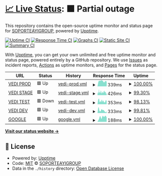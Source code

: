 # [📈 Live Status](https://SOPORTEAYIGROUP.github.io/STATUSVEDI): <!--live status--> **🟧 Partial outage**

This repository contains the open-source uptime monitor and status page for [SOPORTEAYIGROUP](https://SOPORTEAYIGROUP.github.io/STATUSVEDI), powered by [Upptime](https://github.com/upptime/upptime).

[![Uptime CI](https://github.com/SOPORTEAYIGROUP/STATUSVEDI/workflows/Uptime%20CI/badge.svg)](https://github.com/SOPORTEAYIGROUP/STATUSVEDI/actions?query=workflow%3A%22Uptime+CI%22)
[![Response Time CI](https://github.com/SOPORTEAYIGROUP/STATUSVEDI/workflows/Response%20Time%20CI/badge.svg)](https://github.com/SOPORTEAYIGROUP/STATUSVEDI/actions?query=workflow%3A%22Response+Time+CI%22)
[![Graphs CI](https://github.com/SOPORTEAYIGROUP/STATUSVEDI/workflows/Graphs%20CI/badge.svg)](https://github.com/SOPORTEAYIGROUP/STATUSVEDI/actions?query=workflow%3A%22Graphs+CI%22)
[![Static Site CI](https://github.com/SOPORTEAYIGROUP/STATUSVEDI/workflows/Static%20Site%20CI/badge.svg)](https://github.com/SOPORTEAYIGROUP/STATUSVEDI/actions?query=workflow%3A%22Static+Site+CI%22)
[![Summary CI](https://github.com/SOPORTEAYIGROUP/STATUSVEDI/workflows/Summary%20CI/badge.svg)](https://github.com/SOPORTEAYIGROUP/STATUSVEDI/actions?query=workflow%3A%22Summary+CI%22)

With [Upptime](https://upptime.js.org), you can get your own unlimited and free uptime monitor and status page, powered entirely by a GitHub repository. We use [Issues](https://github.com/SOPORTEAYIGROUP/STATUSVEDI/issues) as incident reports, [Actions](https://github.com/SOPORTEAYIGROUP/STATUSVEDI/actions) as uptime monitors, and [Pages](https://SOPORTEAYIGROUP.github.io/STATUSVEDI) for the status page.

<!--start: status pages-->
<!-- This summary is generated by Upptime (https://github.com/upptime/upptime) -->
<!-- Do not edit this manually, your changes will be overwritten -->
<!-- prettier-ignore -->
| URL | Status | History | Response Time | Uptime |
| --- | ------ | ------- | ------------- | ------ |
| <img alt="" src="https://icons.duckduckgo.com/ip3/vedi.cordoba.gob.ar.ico" height="13"> [VEDI PROD](https://vedi.cordoba.gob.ar/) | 🟩 Up | [vedi-prod.yml](https://github.com/SOPORTEAYIGROUP/STATUSVEDI/commits/HEAD/history/vedi-prod.yml) | <details><summary><img alt="Response time graph" src="./graphs/vedi-prod/response-time-week.png" height="20"> 339ms</summary><br><a href="https://SOPORTEAYIGROUP.github.io/STATUSVEDI/history/vedi-prod"><img alt="Response time 337" src="https://img.shields.io/endpoint?url=https%3A%2F%2Fraw.githubusercontent.com%2FSOPORTEAYIGROUP%2FSTATUSVEDI%2FHEAD%2Fapi%2Fvedi-prod%2Fresponse-time.json"></a><br><a href="https://SOPORTEAYIGROUP.github.io/STATUSVEDI/history/vedi-prod"><img alt="24-hour response time 317" src="https://img.shields.io/endpoint?url=https%3A%2F%2Fraw.githubusercontent.com%2FSOPORTEAYIGROUP%2FSTATUSVEDI%2FHEAD%2Fapi%2Fvedi-prod%2Fresponse-time-day.json"></a><br><a href="https://SOPORTEAYIGROUP.github.io/STATUSVEDI/history/vedi-prod"><img alt="7-day response time 339" src="https://img.shields.io/endpoint?url=https%3A%2F%2Fraw.githubusercontent.com%2FSOPORTEAYIGROUP%2FSTATUSVEDI%2FHEAD%2Fapi%2Fvedi-prod%2Fresponse-time-week.json"></a><br><a href="https://SOPORTEAYIGROUP.github.io/STATUSVEDI/history/vedi-prod"><img alt="30-day response time 363" src="https://img.shields.io/endpoint?url=https%3A%2F%2Fraw.githubusercontent.com%2FSOPORTEAYIGROUP%2FSTATUSVEDI%2FHEAD%2Fapi%2Fvedi-prod%2Fresponse-time-month.json"></a><br><a href="https://SOPORTEAYIGROUP.github.io/STATUSVEDI/history/vedi-prod"><img alt="1-year response time 325" src="https://img.shields.io/endpoint?url=https%3A%2F%2Fraw.githubusercontent.com%2FSOPORTEAYIGROUP%2FSTATUSVEDI%2FHEAD%2Fapi%2Fvedi-prod%2Fresponse-time-year.json"></a></details> | <details><summary><a href="https://SOPORTEAYIGROUP.github.io/STATUSVEDI/history/vedi-prod">100.00%</a></summary><a href="https://SOPORTEAYIGROUP.github.io/STATUSVEDI/history/vedi-prod"><img alt="All-time uptime 100.00%" src="https://img.shields.io/endpoint?url=https%3A%2F%2Fraw.githubusercontent.com%2FSOPORTEAYIGROUP%2FSTATUSVEDI%2FHEAD%2Fapi%2Fvedi-prod%2Fuptime.json"></a><br><a href="https://SOPORTEAYIGROUP.github.io/STATUSVEDI/history/vedi-prod"><img alt="24-hour uptime 100.00%" src="https://img.shields.io/endpoint?url=https%3A%2F%2Fraw.githubusercontent.com%2FSOPORTEAYIGROUP%2FSTATUSVEDI%2FHEAD%2Fapi%2Fvedi-prod%2Fuptime-day.json"></a><br><a href="https://SOPORTEAYIGROUP.github.io/STATUSVEDI/history/vedi-prod"><img alt="7-day uptime 100.00%" src="https://img.shields.io/endpoint?url=https%3A%2F%2Fraw.githubusercontent.com%2FSOPORTEAYIGROUP%2FSTATUSVEDI%2FHEAD%2Fapi%2Fvedi-prod%2Fuptime-week.json"></a><br><a href="https://SOPORTEAYIGROUP.github.io/STATUSVEDI/history/vedi-prod"><img alt="30-day uptime 100.00%" src="https://img.shields.io/endpoint?url=https%3A%2F%2Fraw.githubusercontent.com%2FSOPORTEAYIGROUP%2FSTATUSVEDI%2FHEAD%2Fapi%2Fvedi-prod%2Fuptime-month.json"></a><br><a href="https://SOPORTEAYIGROUP.github.io/STATUSVEDI/history/vedi-prod"><img alt="1-year uptime 100.00%" src="https://img.shields.io/endpoint?url=https%3A%2F%2Fraw.githubusercontent.com%2FSOPORTEAYIGROUP%2FSTATUSVEDI%2FHEAD%2Fapi%2Fvedi-prod%2Fuptime-year.json"></a></details>
| <img alt="" src="https://icons.duckduckgo.com/ip3/vedi.stage.cordoba.gob.ar.ico" height="13"> [VEDI STAGE](https://vedi.stage.cordoba.gob.ar/) | 🟩 Up | [vedi-stage.yml](https://github.com/SOPORTEAYIGROUP/STATUSVEDI/commits/HEAD/history/vedi-stage.yml) | <details><summary><img alt="Response time graph" src="./graphs/vedi-stage/response-time-week.png" height="20"> 426ms</summary><br><a href="https://SOPORTEAYIGROUP.github.io/STATUSVEDI/history/vedi-stage"><img alt="Response time 365" src="https://img.shields.io/endpoint?url=https%3A%2F%2Fraw.githubusercontent.com%2FSOPORTEAYIGROUP%2FSTATUSVEDI%2FHEAD%2Fapi%2Fvedi-stage%2Fresponse-time.json"></a><br><a href="https://SOPORTEAYIGROUP.github.io/STATUSVEDI/history/vedi-stage"><img alt="24-hour response time 353" src="https://img.shields.io/endpoint?url=https%3A%2F%2Fraw.githubusercontent.com%2FSOPORTEAYIGROUP%2FSTATUSVEDI%2FHEAD%2Fapi%2Fvedi-stage%2Fresponse-time-day.json"></a><br><a href="https://SOPORTEAYIGROUP.github.io/STATUSVEDI/history/vedi-stage"><img alt="7-day response time 426" src="https://img.shields.io/endpoint?url=https%3A%2F%2Fraw.githubusercontent.com%2FSOPORTEAYIGROUP%2FSTATUSVEDI%2FHEAD%2Fapi%2Fvedi-stage%2Fresponse-time-week.json"></a><br><a href="https://SOPORTEAYIGROUP.github.io/STATUSVEDI/history/vedi-stage"><img alt="30-day response time 409" src="https://img.shields.io/endpoint?url=https%3A%2F%2Fraw.githubusercontent.com%2FSOPORTEAYIGROUP%2FSTATUSVEDI%2FHEAD%2Fapi%2Fvedi-stage%2Fresponse-time-month.json"></a><br><a href="https://SOPORTEAYIGROUP.github.io/STATUSVEDI/history/vedi-stage"><img alt="1-year response time 369" src="https://img.shields.io/endpoint?url=https%3A%2F%2Fraw.githubusercontent.com%2FSOPORTEAYIGROUP%2FSTATUSVEDI%2FHEAD%2Fapi%2Fvedi-stage%2Fresponse-time-year.json"></a></details> | <details><summary><a href="https://SOPORTEAYIGROUP.github.io/STATUSVEDI/history/vedi-stage">99.30%</a></summary><a href="https://SOPORTEAYIGROUP.github.io/STATUSVEDI/history/vedi-stage"><img alt="All-time uptime 99.79%" src="https://img.shields.io/endpoint?url=https%3A%2F%2Fraw.githubusercontent.com%2FSOPORTEAYIGROUP%2FSTATUSVEDI%2FHEAD%2Fapi%2Fvedi-stage%2Fuptime.json"></a><br><a href="https://SOPORTEAYIGROUP.github.io/STATUSVEDI/history/vedi-stage"><img alt="24-hour uptime 100.00%" src="https://img.shields.io/endpoint?url=https%3A%2F%2Fraw.githubusercontent.com%2FSOPORTEAYIGROUP%2FSTATUSVEDI%2FHEAD%2Fapi%2Fvedi-stage%2Fuptime-day.json"></a><br><a href="https://SOPORTEAYIGROUP.github.io/STATUSVEDI/history/vedi-stage"><img alt="7-day uptime 99.30%" src="https://img.shields.io/endpoint?url=https%3A%2F%2Fraw.githubusercontent.com%2FSOPORTEAYIGROUP%2FSTATUSVEDI%2FHEAD%2Fapi%2Fvedi-stage%2Fuptime-week.json"></a><br><a href="https://SOPORTEAYIGROUP.github.io/STATUSVEDI/history/vedi-stage"><img alt="30-day uptime 99.59%" src="https://img.shields.io/endpoint?url=https%3A%2F%2Fraw.githubusercontent.com%2FSOPORTEAYIGROUP%2FSTATUSVEDI%2FHEAD%2Fapi%2Fvedi-stage%2Fuptime-month.json"></a><br><a href="https://SOPORTEAYIGROUP.github.io/STATUSVEDI/history/vedi-stage"><img alt="1-year uptime 99.78%" src="https://img.shields.io/endpoint?url=https%3A%2F%2Fraw.githubusercontent.com%2FSOPORTEAYIGROUP%2FSTATUSVEDI%2FHEAD%2Fapi%2Fvedi-stage%2Fuptime-year.json"></a></details>
| <img alt="" src="https://icons.duckduckgo.com/ip3/vedi.test.cordoba.gob.ar.ico" height="13"> [VEDI TEST](https://vedi.test.cordoba.gob.ar/) | 🟥 Down | [vedi-test.yml](https://github.com/SOPORTEAYIGROUP/STATUSVEDI/commits/HEAD/history/vedi-test.yml) | <details><summary><img alt="Response time graph" src="./graphs/vedi-test/response-time-week.png" height="20"> 353ms</summary><br><a href="https://SOPORTEAYIGROUP.github.io/STATUSVEDI/history/vedi-test"><img alt="Response time 356" src="https://img.shields.io/endpoint?url=https%3A%2F%2Fraw.githubusercontent.com%2FSOPORTEAYIGROUP%2FSTATUSVEDI%2FHEAD%2Fapi%2Fvedi-test%2Fresponse-time.json"></a><br><a href="https://SOPORTEAYIGROUP.github.io/STATUSVEDI/history/vedi-test"><img alt="24-hour response time 347" src="https://img.shields.io/endpoint?url=https%3A%2F%2Fraw.githubusercontent.com%2FSOPORTEAYIGROUP%2FSTATUSVEDI%2FHEAD%2Fapi%2Fvedi-test%2Fresponse-time-day.json"></a><br><a href="https://SOPORTEAYIGROUP.github.io/STATUSVEDI/history/vedi-test"><img alt="7-day response time 353" src="https://img.shields.io/endpoint?url=https%3A%2F%2Fraw.githubusercontent.com%2FSOPORTEAYIGROUP%2FSTATUSVEDI%2FHEAD%2Fapi%2Fvedi-test%2Fresponse-time-week.json"></a><br><a href="https://SOPORTEAYIGROUP.github.io/STATUSVEDI/history/vedi-test"><img alt="30-day response time 361" src="https://img.shields.io/endpoint?url=https%3A%2F%2Fraw.githubusercontent.com%2FSOPORTEAYIGROUP%2FSTATUSVEDI%2FHEAD%2Fapi%2Fvedi-test%2Fresponse-time-month.json"></a><br><a href="https://SOPORTEAYIGROUP.github.io/STATUSVEDI/history/vedi-test"><img alt="1-year response time 349" src="https://img.shields.io/endpoint?url=https%3A%2F%2Fraw.githubusercontent.com%2FSOPORTEAYIGROUP%2FSTATUSVEDI%2FHEAD%2Fapi%2Fvedi-test%2Fresponse-time-year.json"></a></details> | <details><summary><a href="https://SOPORTEAYIGROUP.github.io/STATUSVEDI/history/vedi-test">98.13%</a></summary><a href="https://SOPORTEAYIGROUP.github.io/STATUSVEDI/history/vedi-test"><img alt="All-time uptime 99.50%" src="https://img.shields.io/endpoint?url=https%3A%2F%2Fraw.githubusercontent.com%2FSOPORTEAYIGROUP%2FSTATUSVEDI%2FHEAD%2Fapi%2Fvedi-test%2Fuptime.json"></a><br><a href="https://SOPORTEAYIGROUP.github.io/STATUSVEDI/history/vedi-test"><img alt="24-hour uptime 89.87%" src="https://img.shields.io/endpoint?url=https%3A%2F%2Fraw.githubusercontent.com%2FSOPORTEAYIGROUP%2FSTATUSVEDI%2FHEAD%2Fapi%2Fvedi-test%2Fuptime-day.json"></a><br><a href="https://SOPORTEAYIGROUP.github.io/STATUSVEDI/history/vedi-test"><img alt="7-day uptime 98.13%" src="https://img.shields.io/endpoint?url=https%3A%2F%2Fraw.githubusercontent.com%2FSOPORTEAYIGROUP%2FSTATUSVEDI%2FHEAD%2Fapi%2Fvedi-test%2Fuptime-week.json"></a><br><a href="https://SOPORTEAYIGROUP.github.io/STATUSVEDI/history/vedi-test"><img alt="30-day uptime 98.42%" src="https://img.shields.io/endpoint?url=https%3A%2F%2Fraw.githubusercontent.com%2FSOPORTEAYIGROUP%2FSTATUSVEDI%2FHEAD%2Fapi%2Fvedi-test%2Fuptime-month.json"></a><br><a href="https://SOPORTEAYIGROUP.github.io/STATUSVEDI/history/vedi-test"><img alt="1-year uptime 99.42%" src="https://img.shields.io/endpoint?url=https%3A%2F%2Fraw.githubusercontent.com%2FSOPORTEAYIGROUP%2FSTATUSVEDI%2FHEAD%2Fapi%2Fvedi-test%2Fuptime-year.json"></a></details>
| <img alt="" src="https://icons.duckduckgo.com/ip3/vedi.dev.cordoba.gob.ar.ico" height="13"> [VEDI DEV](https://vedi.dev.cordoba.gob.ar/) | 🟩 Up | [vedi-dev.yml](https://github.com/SOPORTEAYIGROUP/STATUSVEDI/commits/HEAD/history/vedi-dev.yml) | <details><summary><img alt="Response time graph" src="./graphs/vedi-dev/response-time-week.png" height="20"> 333ms</summary><br><a href="https://SOPORTEAYIGROUP.github.io/STATUSVEDI/history/vedi-dev"><img alt="Response time 348" src="https://img.shields.io/endpoint?url=https%3A%2F%2Fraw.githubusercontent.com%2FSOPORTEAYIGROUP%2FSTATUSVEDI%2FHEAD%2Fapi%2Fvedi-dev%2Fresponse-time.json"></a><br><a href="https://SOPORTEAYIGROUP.github.io/STATUSVEDI/history/vedi-dev"><img alt="24-hour response time 216" src="https://img.shields.io/endpoint?url=https%3A%2F%2Fraw.githubusercontent.com%2FSOPORTEAYIGROUP%2FSTATUSVEDI%2FHEAD%2Fapi%2Fvedi-dev%2Fresponse-time-day.json"></a><br><a href="https://SOPORTEAYIGROUP.github.io/STATUSVEDI/history/vedi-dev"><img alt="7-day response time 333" src="https://img.shields.io/endpoint?url=https%3A%2F%2Fraw.githubusercontent.com%2FSOPORTEAYIGROUP%2FSTATUSVEDI%2FHEAD%2Fapi%2Fvedi-dev%2Fresponse-time-week.json"></a><br><a href="https://SOPORTEAYIGROUP.github.io/STATUSVEDI/history/vedi-dev"><img alt="30-day response time 418" src="https://img.shields.io/endpoint?url=https%3A%2F%2Fraw.githubusercontent.com%2FSOPORTEAYIGROUP%2FSTATUSVEDI%2FHEAD%2Fapi%2Fvedi-dev%2Fresponse-time-month.json"></a><br><a href="https://SOPORTEAYIGROUP.github.io/STATUSVEDI/history/vedi-dev"><img alt="1-year response time 346" src="https://img.shields.io/endpoint?url=https%3A%2F%2Fraw.githubusercontent.com%2FSOPORTEAYIGROUP%2FSTATUSVEDI%2FHEAD%2Fapi%2Fvedi-dev%2Fresponse-time-year.json"></a></details> | <details><summary><a href="https://SOPORTEAYIGROUP.github.io/STATUSVEDI/history/vedi-dev">99.81%</a></summary><a href="https://SOPORTEAYIGROUP.github.io/STATUSVEDI/history/vedi-dev"><img alt="All-time uptime 98.93%" src="https://img.shields.io/endpoint?url=https%3A%2F%2Fraw.githubusercontent.com%2FSOPORTEAYIGROUP%2FSTATUSVEDI%2FHEAD%2Fapi%2Fvedi-dev%2Fuptime.json"></a><br><a href="https://SOPORTEAYIGROUP.github.io/STATUSVEDI/history/vedi-dev"><img alt="24-hour uptime 100.00%" src="https://img.shields.io/endpoint?url=https%3A%2F%2Fraw.githubusercontent.com%2FSOPORTEAYIGROUP%2FSTATUSVEDI%2FHEAD%2Fapi%2Fvedi-dev%2Fuptime-day.json"></a><br><a href="https://SOPORTEAYIGROUP.github.io/STATUSVEDI/history/vedi-dev"><img alt="7-day uptime 99.81%" src="https://img.shields.io/endpoint?url=https%3A%2F%2Fraw.githubusercontent.com%2FSOPORTEAYIGROUP%2FSTATUSVEDI%2FHEAD%2Fapi%2Fvedi-dev%2Fuptime-week.json"></a><br><a href="https://SOPORTEAYIGROUP.github.io/STATUSVEDI/history/vedi-dev"><img alt="30-day uptime 99.83%" src="https://img.shields.io/endpoint?url=https%3A%2F%2Fraw.githubusercontent.com%2FSOPORTEAYIGROUP%2FSTATUSVEDI%2FHEAD%2Fapi%2Fvedi-dev%2Fuptime-month.json"></a><br><a href="https://SOPORTEAYIGROUP.github.io/STATUSVEDI/history/vedi-dev"><img alt="1-year uptime 99.58%" src="https://img.shields.io/endpoint?url=https%3A%2F%2Fraw.githubusercontent.com%2FSOPORTEAYIGROUP%2FSTATUSVEDI%2FHEAD%2Fapi%2Fvedi-dev%2Fuptime-year.json"></a></details>
| <img alt="" src="https://icons.duckduckgo.com/ip3/www.google.com.ar.ico" height="13"> [GOOGLE](https://www.google.com.ar/) | 🟩 Up | [google.yml](https://github.com/SOPORTEAYIGROUP/STATUSVEDI/commits/HEAD/history/google.yml) | <details><summary><img alt="Response time graph" src="./graphs/google/response-time-week.png" height="20"> 188ms</summary><br><a href="https://SOPORTEAYIGROUP.github.io/STATUSVEDI/history/google"><img alt="Response time 190" src="https://img.shields.io/endpoint?url=https%3A%2F%2Fraw.githubusercontent.com%2FSOPORTEAYIGROUP%2FSTATUSVEDI%2FHEAD%2Fapi%2Fgoogle%2Fresponse-time.json"></a><br><a href="https://SOPORTEAYIGROUP.github.io/STATUSVEDI/history/google"><img alt="24-hour response time 181" src="https://img.shields.io/endpoint?url=https%3A%2F%2Fraw.githubusercontent.com%2FSOPORTEAYIGROUP%2FSTATUSVEDI%2FHEAD%2Fapi%2Fgoogle%2Fresponse-time-day.json"></a><br><a href="https://SOPORTEAYIGROUP.github.io/STATUSVEDI/history/google"><img alt="7-day response time 188" src="https://img.shields.io/endpoint?url=https%3A%2F%2Fraw.githubusercontent.com%2FSOPORTEAYIGROUP%2FSTATUSVEDI%2FHEAD%2Fapi%2Fgoogle%2Fresponse-time-week.json"></a><br><a href="https://SOPORTEAYIGROUP.github.io/STATUSVEDI/history/google"><img alt="30-day response time 186" src="https://img.shields.io/endpoint?url=https%3A%2F%2Fraw.githubusercontent.com%2FSOPORTEAYIGROUP%2FSTATUSVEDI%2FHEAD%2Fapi%2Fgoogle%2Fresponse-time-month.json"></a><br><a href="https://SOPORTEAYIGROUP.github.io/STATUSVEDI/history/google"><img alt="1-year response time 188" src="https://img.shields.io/endpoint?url=https%3A%2F%2Fraw.githubusercontent.com%2FSOPORTEAYIGROUP%2FSTATUSVEDI%2FHEAD%2Fapi%2Fgoogle%2Fresponse-time-year.json"></a></details> | <details><summary><a href="https://SOPORTEAYIGROUP.github.io/STATUSVEDI/history/google">100.00%</a></summary><a href="https://SOPORTEAYIGROUP.github.io/STATUSVEDI/history/google"><img alt="All-time uptime 99.99%" src="https://img.shields.io/endpoint?url=https%3A%2F%2Fraw.githubusercontent.com%2FSOPORTEAYIGROUP%2FSTATUSVEDI%2FHEAD%2Fapi%2Fgoogle%2Fuptime.json"></a><br><a href="https://SOPORTEAYIGROUP.github.io/STATUSVEDI/history/google"><img alt="24-hour uptime 100.00%" src="https://img.shields.io/endpoint?url=https%3A%2F%2Fraw.githubusercontent.com%2FSOPORTEAYIGROUP%2FSTATUSVEDI%2FHEAD%2Fapi%2Fgoogle%2Fuptime-day.json"></a><br><a href="https://SOPORTEAYIGROUP.github.io/STATUSVEDI/history/google"><img alt="7-day uptime 100.00%" src="https://img.shields.io/endpoint?url=https%3A%2F%2Fraw.githubusercontent.com%2FSOPORTEAYIGROUP%2FSTATUSVEDI%2FHEAD%2Fapi%2Fgoogle%2Fuptime-week.json"></a><br><a href="https://SOPORTEAYIGROUP.github.io/STATUSVEDI/history/google"><img alt="30-day uptime 100.00%" src="https://img.shields.io/endpoint?url=https%3A%2F%2Fraw.githubusercontent.com%2FSOPORTEAYIGROUP%2FSTATUSVEDI%2FHEAD%2Fapi%2Fgoogle%2Fuptime-month.json"></a><br><a href="https://SOPORTEAYIGROUP.github.io/STATUSVEDI/history/google"><img alt="1-year uptime 99.99%" src="https://img.shields.io/endpoint?url=https%3A%2F%2Fraw.githubusercontent.com%2FSOPORTEAYIGROUP%2FSTATUSVEDI%2FHEAD%2Fapi%2Fgoogle%2Fuptime-year.json"></a></details>

<!--end: status pages-->

[**Visit our status website →**](https://SOPORTEAYIGROUP.github.io/STATUSVEDI)

## 📄 License

- Powered by: [Upptime](https://github.com/upptime/upptime)
- Code: [MIT](./LICENSE) © [SOPORTEAYIGROUP](https://SOPORTEAYIGROUP.github.io/STATUSVEDI)
- Data in the `./history` directory: [Open Database License](https://opendatacommons.org/licenses/odbl/1-0/)
